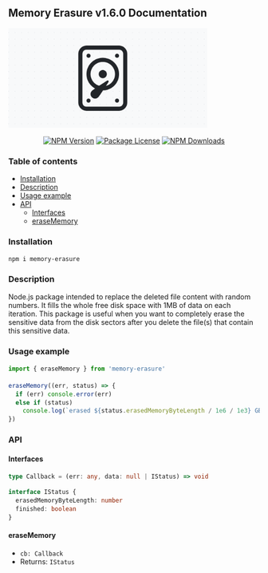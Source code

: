 ## Memory Erasure v1.6.0 Documentation

<img src="icon.png" alt="logo" height="200px" >

<p align="center">
  <a href="https://www.npmjs.com/package/memory-erasure" target="_blank"><img src="https://img.shields.io/npm/v/memory-erasure.svg" alt="NPM Version" /></a>
  <a href="https://www.npmjs.com/package/memory-erasure" target="_blank"><img src="https://img.shields.io/npm/l/memory-erasure.svg" alt="Package License" /></a>
  <a href="https://www.npmjs.com/package/memory-erasure" target="_blank"><img src="https://img.shields.io/npm/dm/memory-erasure.svg" alt="NPM Downloads" /></a>
</p>

### Table of contents

- [Installation](#Installation)
- [Description](#Description)
- [Usage example](#Usage-example)
- [API](#API)
  - [Interfaces](#Interfaces)
  - [eraseMemory](#eraseMemory)

### Installation

```console
npm i memory-erasure
```

### Description

Node.js package intended to replace the deleted file content with random
numbers. It fills the whole free disk space with 1MB of data on each
iteration. This package is useful when you want to completely erase
the sensitive data from the disk sectors after you delete the file(s)
that contain this sensitive data.

### Usage example

```ts
import { eraseMemory } from 'memory-erasure'

eraseMemory((err, status) => {
  if (err) console.error(err)
  else if (status)
    console.log(`erased ${status.erasedMemoryByteLength / 1e6 / 1e3} GB`)
})
```

### API

#### Interfaces

```ts
type Callback = (err: any, data: null | IStatus) => void
```

```ts
interface IStatus {
  erasedMemoryByteLength: number
  finished: boolean
}
```

#### eraseMemory

- `cb: Callback`
- Returns: `IStatus`
